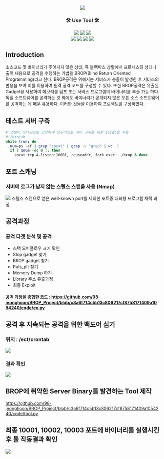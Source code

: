<div align=center>
  <img src="https://capsule-render.vercel.app/api?type=soft&color=gradient&height=300&section=header&text=RCE%20POST%20EXPLOIT%20(in%20blackbox%20situation)&fontSize=40&animation=blink">
</div>

<div align=center>
	<h3>🛠️ Use Tool 🛠️</h3>
</div>

<div align="center">
	<img src="https://img.shields.io/badge/Python-3776AB?style=flat&logo=Python&logoColor=white" />
	<img src="https://img.shields.io/badge/Socket-010101?style=flat&logo=Socket.io&logoColor=white" />
	<img src="https://img.shields.io/badge/Shell Script-008CDD?style=flat&logo=Stripe&logoColor=white" />	
	<br>
	<img src="https://img.shields.io/badge/nmap-19A974?style=flat&logoColor=white" />
  <img src="https://img.shields.io/badge/gdb_peda-C70D2C?style=flat&logoColor=white" />
  <img src="https://img.shields.io/badge/radare-FF00A0?style=flat&logoColor=white" />
  <img src="https://img.shields.io/badge/Linux-FCC624?style=flat&logo=Linux&logoColor=white" />
	<br>
</div>

## Introduction
소스코드 및 바이너리가 주어지지 않은 상태, 즉 블랙박스 상황에서 프로세스의 상태나 출력 내용으로 공격을 수행하는 기법을 BROP(Blind Return Oriented Programming)라고 한다. 
BROP공격은 위해서는 서비스가 충돌이 발생한 후 서비스의 반응을 보며 이를 이용하여 원격 공격 코드를 구성할 수 있다. 
또한 BROP공격은 유출된 Gadget을 사용하여 메모리를 덤프 또는 서비스 프로그램의 바이너리를 추출 가능 하다. 
독점 소프트웨어를 공격하는 것 외에도 바이너리가 공개되지 않은 오픈 소스 소프트웨어를 공격하는 데 매우 유용하다. 이러한 것들을 이용하여 프로젝트를 구상하였다.

## 테스트 서버 구축
```sh
# 명령어 하나만으로 간단하게 영구적으로 서버 구축을 위한 socat을 사용
#!/bin/sh
while true; do
  num=ps -ef | grep "socat" | grep -v "grep" | wc -l
  if [ $num -eq 0 ]; then
    socat tcp-4-listen:10001, reuseaddr, fork exec: ./brop & done
```

## 포트 스캐닝
<h3> 서버에 로그가 남지 않는 스텔스 스캔을 사용 (Nmap) </h3>
<img src="https://user-images.githubusercontent.com/39319854/214398536-373f69fd-ad6f-498a-8c97-532403cdb887.png">
스텔스 스캔으로 얻은 well-known port를 제외한 포트중 대화형 프로그램 채택 과정


## 공격과정
### 공격 타겟 분석 및 공격
- 스택 오버플로우 크기 확인
- Stop gadget 찾기
- BROP gadget 찾기
- Puts_plt 찾기
- Memory Dump 하기
- Library 주소 유출과정
- 최종 Exploit

#### 공격 과정을 종합한 코드 : https://github.com/98-jeonghoon/BROP_Project/blob/c3a6f714c5b13c806217cf8758171409a1054240/code/ex.py

## 공격 후 지속되는 공격을 위한 백도어 심기
<h3> 위치 : /ect/crontab </h3>
<img src="https://user-images.githubusercontent.com/39319854/214401329-a70af25c-d9bc-4637-9ccb-746aeabdbcb1.png">
<h3> 결과 확인 </h3>
<img src="https://user-images.githubusercontent.com/39319854/214401691-42a02b6f-caf4-4536-bde5-7b5ba0ea8629.png">

## BROP에 취약한 Server Binary를 발견하는 Tool 제작
https://github.com/98-jeonghoon/BROP_Project/blob/c3a6f714c5b13c806217cf8758171409a1054240/code/tool.py

## 최종 10001, 10002, 10003 포트에 바이너리를 실행시킨 후 툴 작동결과 확인
<img src="https://user-images.githubusercontent.com/39319854/214402193-2f87262f-284d-4ee2-866f-9f8eff4fd7e3.png">


